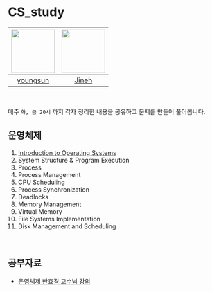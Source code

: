 # CS_study

|<img width="100" src="https://user-images.githubusercontent.com/77915491/178108559-b9db17c3-128a-46d2-8a4f-32da6126b04b.JPG">|<img width="100" height="100" src="https://user-images.githubusercontent.com/77915491/178108686-be442a09-e930-4e9c-b8cf-10b2bf47e284.JPG">|
|:---:|:---:|
|[youngsun](https://github.com/dudtjs1021ej)|[Jineh](https://github.com/Jineh)|

</br>

매주 `화, 금 20시` 까지 각자 정리한 내용을 공유하고 문제를 만들어 풀어봅니다.
</br>


## 운영체제
1. [Introduction to Operating Systems](https://github.com/dudtjs1021ej/CS_study/issues/1)
2. System Structure & Program Execution
3. Process
4. Process Management
5. CPU Scheduling
6. Process Synchronization
7. Deadlocks
8. Memory Management
9. Virtual Memory
10. File Systems Implementation
11. Disk Management and Scheduling

</br>

## 공부자료
  - [운영체제 반효경 교수님 강의](http://www.kocw.net/home/search/kemView.do?kemId=1046323)

